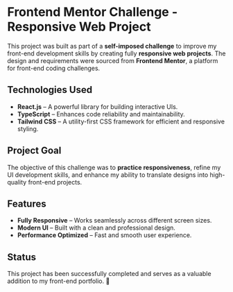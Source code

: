 # Frontend Mentor Challenge - Responsive Web Project  

This project was built as part of a **self-imposed challenge** to improve my front-end development skills by creating fully **responsive web projects**. The design and requirements were sourced from **Frontend Mentor**, a platform for front-end coding challenges.  

## Technologies Used  

- **React.js** – A powerful library for building interactive UIs.
- **TypeScript** – Enhances code reliability and maintainability.  
- **Tailwind CSS** – A utility-first CSS framework for efficient and responsive styling.  

## Project Goal  

The objective of this challenge was to **practice responsiveness**, refine my UI development skills, and enhance my ability to translate designs into high-quality front-end projects.  

## Features  

- **Fully Responsive** – Works seamlessly across different screen sizes.  
- **Modern UI** – Built with a clean and professional design.  
- **Performance Optimized** – Fast and smooth user experience.  

## Status  

This project has been successfully completed and serves as a valuable addition to my front-end portfolio. 🚀  

